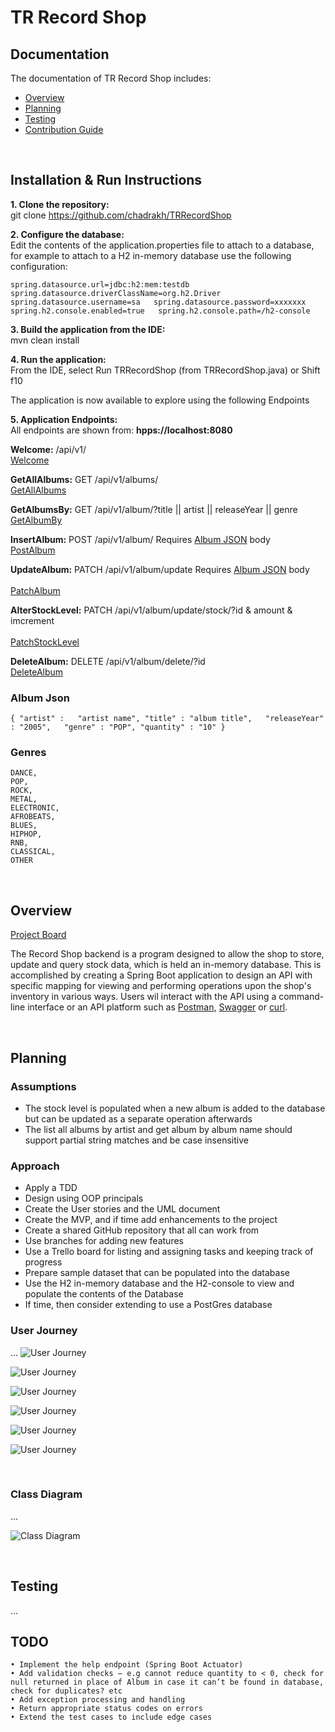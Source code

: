 # TR Record Shop

## Documentation
The documentation of TR Record Shop includes:

- [Overview](#overview)
- [Planning](#planning)
- [Testing](#testing)
- [Contribution Guide](Documentation/CONTRIBUTING.md)

<br />

## Installation & Run Instructions

**1. Clone the repository:**  
git clone https://github.com/chadrakh/TRRecordShop

**2. Configure the database:**  
Edit the contents of the application.properties file to attach to a database, 
for example to attach to a H2 in-memory database use the following configuration:
   
  `spring.datasource.url=jdbc:h2:mem:testdb
   spring.datasource.driverClassName=org.h2.Driver  
   spring.datasource.username=sa  
   spring.datasource.password=xxxxxxx  
   spring.h2.console.enabled=true  
   spring.h2.console.path=/h2-console`  

**3. Build the application from the IDE:**  
    mvn clean install


**4. Run the application:**  
From the IDE, select Run TRRecordShop (from TRRecordShop.java) or Shift f10

The application is now available to explore using the following Endpoints



**5. Application Endpoints:**  
All endpoints are shown from: **hpps://localhost:8080**

**Welcome:** /api/v1/   
[Welcome](http://localhost:8080/api/v1/)

**GetAllAlbums:** GET /api/v1/albums/  
[GetAllAlbums](http://localhost:8080/api/v1/albums/)

**GetAlbumsBy:** GET /api/v1/album/?title || artist || releaseYear || genre<br>
[GetAlbumBy](http://localhost:8080/api/v1/album)   

**InsertAlbum:** POST /api/v1/album/  Requires [Album JSON](#album-json) body<br>
[PostAlbum](http://localhost:8080/api/v1/album/) 

**UpdateAlbum:**  PATCH /api/v1/album/update   Requires [Album JSON](#album-json) body<br>   
[PatchAlbum](http://localhost:8080/api/v1/album/update/)  

**AlterStockLevel:**  PATCH /api/v1/album/update/stock/?id & amount & imcrement<br>  
[PatchStockLevel](http://localhost:8080/api/v1/album/update/stock/) 

**DeleteAlbum:** DELETE /api/v1/album/delete/?id<br>
[DeleteAlbum](http://localhost:8080/api/v1/album/delete/) 


### Album Json
`{
"artist" :   "artist name",
"title" : "album title",  
"releaseYear" : "2005",  
"genre" : "POP",
"quantity" : "10"
}`


### Genres
    DANCE,
    POP,
    ROCK,
    METAL,
    ELECTRONIC,
    AFROBEATS,
    BLUES,
    HIPHOP,
    RNB,
    CLASSICAL,
    OTHER

<br />

## Overview
[Project Board](https://trello.com/b/kpMuDXdZ/record-shop-backend)

The Record Shop backend is a program designed to allow the shop to store, update and query stock data, which is held an in-memory database.
This is accomplished by creating a Spring Boot application to design an API with specific mapping for viewing and performing operations upon the shop's inventory in various ways.
Users wil interact with the API using a command-line interface or an API platform such as [Postman](https://www.postman.com/), [Swagger](https://swagger.io/) or [curl](https://curl.se/).

<br />



## Planning

### Assumptions
+ The stock level is populated when a new album is added to the database but can be 
updated as a separate operation afterwards
+ The list all albums by artist and get album by album name should support partial string matches and be case insensitive

### Approach
+ Apply a TDD
+ Design using OOP principals
+ Create the User stories and the UML document
+ Create the MVP, and if time add enhancements to the project
+ Create a shared GitHub repository that all can work from
+ Use branches for adding new features
+ Use a Trello board for listing and assigning tasks and  keeping track of progress
+ Prepare sample dataset that can be populated into the database
+ Use the H2 in-memory database and the H2-console to view and populate the contents of the Database
+ If time, then consider extending to use a PostGres database

### User Journey
...
![User Journey](Documentation/Resources/getAllAlbums.png)

![User Journey](Documentation/Resources/getAlbumsByArtist.png)

![User Journey](Documentation/Resources/getAlbumByAlbumName.png)

![User Journey](Documentation/Resources/insertAlbum.png)

![User Journey](Documentation/Resources/updateAlbumById.png)

![User Journey](Documentation/Resources/updateStock.png)

<br />

### Class Diagram
...

![Class Diagram](Documentation/Resources/Record-Shop-UML.jpg)

<br />

## Testing
...

## TODO  
    • Implement the help endpoint (Spring Boot Actuator)
    • Add validation checks – e.g cannot reduce quantity to < 0, check for null returned in place of Album in case it can’t be found in database, check for duplicates? etc
    • Add exception processing and handling
    • Return appropriate status codes on errors
    • Extend the test cases to include edge cases
    